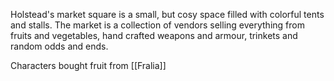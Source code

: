 Holstead's market square is a small, but cosy space filled with colorful tents and stalls. The market is a collection of vendors selling everything from fruits and vegetables, hand crafted weapons and armour, trinkets and random odds and ends. 



Characters bought fruit from [[Fralia]]